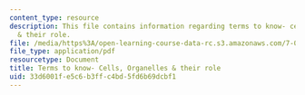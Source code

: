 ```yaml
---
content_type: resource
description: This file contains information regarding terms to know- cells, organelles
  & their role.
file: /media/https%3A/open-learning-course-data-rc.s3.amazonaws.com/7-013-introductory-biology-spring-2013/33d6001fe5c6b3ffc4bd5fd6b69dcbf1_MIT7_013S13_Cell.pdf
file_type: application/pdf
resourcetype: Document
title: Terms to know- Cells, Organelles & their role
uid: 33d6001f-e5c6-b3ff-c4bd-5fd6b69dcbf1
---
```

